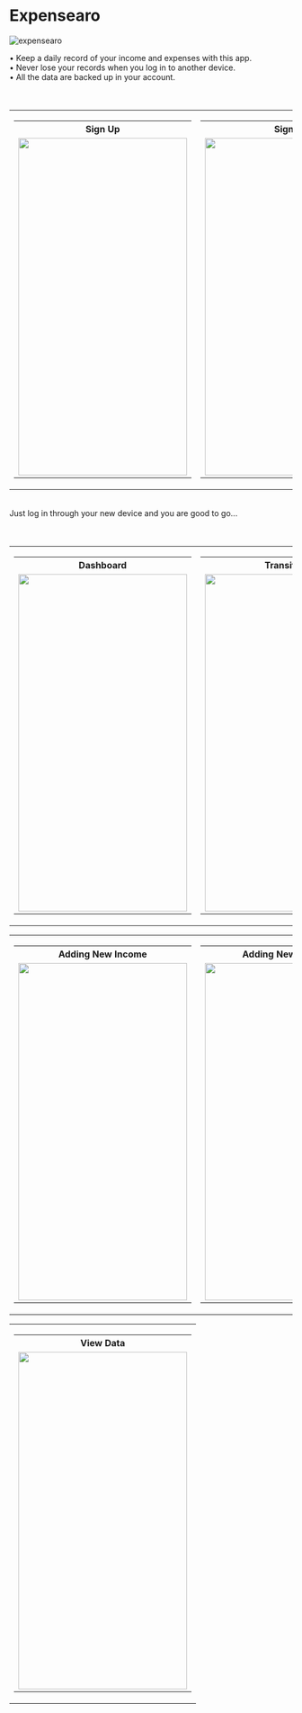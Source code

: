 <h1>Expensearo</h1>

![expensearo](https://user-images.githubusercontent.com/46235752/155900330-425405f1-535e-451c-9f83-bc2024db46ab.png)


• Keep a daily record of your income and expenses with this app.<br/>
• Never lose your records when you log in to another device. <br/>
• All the data are backed up in your account.
<br/><br/><br/>
 <table align="center">
 <tr>
  <td>
   <table>
    <tr>
      <th>Sign Up</th>
    </tr>
    <tr>
      <td><img src="https://user-images.githubusercontent.com/46235752/155895450-45ab4278-3326-4c02-aa8c-14f69d9d96fd.png" width="300" height="600"></td>
    </tr>
   </table>
  </td>
<td>
  <table>
   <tr>
     <th>Sign In</th>
   </tr>
   <tr>
     <td><img src="https://user-images.githubusercontent.com/46235752/155895248-be382bd1-ba0d-47ce-a4e7-388fc1dad264.png" width="300" height="600"></td>
   </tr>
  </table>
 </td>
 </tr>
</table>
<br/>
Just log in through your new device and you are good to go...<br/><br/><br/>
<table align="center">
 <tr>
  <td>
   <table>
    <tr>
      <th>Dashboard</th>
    </tr>
    <tr>
      <td><img src="https://user-images.githubusercontent.com/46235752/155896228-f7a8c7de-ce70-4acb-ae19-3148637bd09a.png" width="300" height="600"></td></td>
    </tr>
   </table>
  </td>
<td>
  <table>
   <tr>
     <th>Transitions</th>
   </tr>
   <tr>
     <td><img src="https://user-images.githubusercontent.com/46235752/155897142-d1f41415-7a88-477d-b55a-b0a4c40ad720.gif" width="300" height="600"></td></td>
   </tr>
  </table>
 </td>
 </tr>
</table>
 
 
<table align="center">
 <tr>
  <td>
   <table>
    <tr>
      <th>Adding New Income</th>
    </tr>
    <tr>
      <td><img src="https://user-images.githubusercontent.com/46235752/155897987-638a83ce-01ef-4b31-9e17-0b12715e52a3.gif" width="300" height="600"></td></td>
    </tr>
   </table>
  </td>
<td>
  <table>
   <tr>
     <th>Adding New Expense</th>
   </tr>
   <tr>
     <td><img src="https://user-images.githubusercontent.com/46235752/155897990-f3524fa8-1f34-4eb9-8a4d-d5d27438e442.gif" width="300" height="600"></td></td>
   </tr>
  </table>
 </td>
 </tr>
</table>
<table align="center">
 <tr>
  <td>
   <table>
    <tr>
      <th>View Data</th>
    </tr>
    <tr>
      <td><img src="https://user-images.githubusercontent.com/46235752/155897991-7d173197-7b0a-4f50-bb42-6e711c1eef97.gif" width="300" height="600"></td></td>
    </tr>
   </table>
  </td>
 </tr>
</table>



